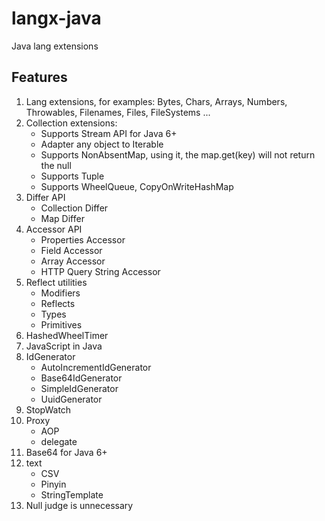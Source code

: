 # langx-java
Java lang extensions

## Features
1. Lang extensions, for examples: Bytes, Chars, Arrays, Numbers, Throwables, Filenames, Files, FileSystems ...
2. Collection extensions:
    + Supports Stream API for Java 6+
    + Adapter any object to Iterable
    + Supports NonAbsentMap, using it, the map.get(key) will not return the null
    + Supports Tuple
    + Supports WheelQueue, CopyOnWriteHashMap
3. Differ API
    + Collection Differ
    + Map Differ
4. Accessor API
    + Properties Accessor
    + Field Accessor
    + Array Accessor 
    + HTTP Query String Accessor
5. Reflect utilities
    + Modifiers
    + Reflects
    + Types
    + Primitives
6. HashedWheelTimer
7. JavaScript in Java
8. IdGenerator
    + AutoIncrementIdGenerator
    + Base64IdGenerator
    + SimpleIdGenerator
    + UuidGenerator
9. StopWatch   
10. Proxy
    + AOP
    + delegate
11. Base64 for Java 6+  
12. text
    + CSV
    + Pinyin
    + StringTemplate
13. Null judge is unnecessary    
  